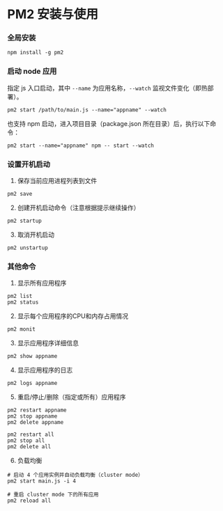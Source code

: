 # PM2 安装与使用

### 全局安装

```
npm install -g pm2
```

### 启动 node 应用

指定 js 入口启动，其中 `--name` 为应用名称，`--watch` 监视文件变化（即热部署）。
```
pm2 start /path/to/main.js --name="appname" --watch
```
也支持 npm 启动，进入项目目录（package.json 所在目录）后，执行以下命令：
```
pm2 start --name="appname" npm -- start --watch
```

### 设置开机启动

1. 保存当前应用进程列表到文件
```
pm2 save
```
2. 创建开机启动命令（注意根据提示继续操作）
```
pm2 startup
```
3. 取消开机启动
```
pm2 unstartup
```

### 其他命令

1. 显示所有应用程序
```
pm2 list
pm2 status
```

2. 显示每个应用程序的CPU和内存占用情况
```
pm2 monit
```

3. 显示应用程序详细信息
```
pm2 show appname
```

4. 显示应用程序的日志
```
pm2 logs appname
```

5. 重启/停止/删除（指定或所有）应用程序
```
pm2 restart appname
pm2 stop appname
pm2 delete appname

pm2 restart all
pm2 stop all
pm2 delete all
```

6. 负载均衡
```
# 启动 4 个应用实例并自动负载均衡（cluster mode）
pm2 start main.js -i 4

# 重启 cluster mode 下的所有应用
pm2 reload all
```
